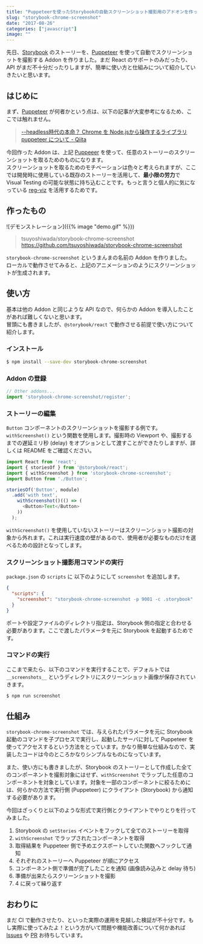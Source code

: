 ```yaml
---
title: "Puppeteerを使ったStorybookの自動スクリーンショット撮影用のアドオンを作った"
slug: "storybook-chrome-screenshot"
date: "2017-08-26"
categories: ["javascript"]
image: ""
---
```



[storybook]: https://github.com/storybooks/storybook
[puppeteer]: https://github.com/GoogleChrome/puppeteer


先日、[Storybook][storybook] のストーリーを、[Puppeteer][puppeteer] を使って自動でスクリーンショットを撮影する Addon を作りました。まだ React のサポートのみだったり、API がまだ不十分だったりしますが、簡単に使い方と仕組みについて紹介していきたいと思います。




## はじめに

まず、[Puppeteer][puppeteer] が何者かという点は、以下の記事が大変参考になるため、ここでは触れません。

> [--headless時代の本命？ Chrome を Node.jsから操作するライブラリ puppeteer について - Qiita](http://qiita.com/Quramy/items/26058e83e898ec2ec078)

今回作った Addon は、上記 [Puppeeer][puppeteer] を使って、任意のストーリーのスクリーンショットを取るためのものになります。  
スクリーンショットを取るためのモチベーションは色々と考えられますが、ここでは開発時に使用している既存のストーリーを活用して、**最小限の労力**で Visual Testing の可能な状態に持ち込むことです。もっと言うと個人的に気になっている [reg-viz](https://github.com/reg-viz) を活用するためです。




## 作ったもの

![デモンストレーション]({{% image "demo.gif" %}})

> tsuyoshiwada/storybook-chrome-screenshot  
> https://github.com/tsuyoshiwada/storybook-chrome-screenshot

`storybook-chrome-screenshot` というまんまの名前の Addon を作りました。  
ローカルで動作させてみると、上記のアニメーションのようにスクリーンショットが生成されます。




## 使い方

基本は他の Addon と同じような API なので、何らかの Addon を導入したことがあれば難しくないと思います。  
冒頭にも書きましたが、`@storybook/react` で動作させる前提で使い方について紹介します。


### インストール

```bash
$ npm install --save-dev storybook-chrome-screenshot
```


### Addon の登録

```javascript:.storybook/addons.js
// Other addons...
import 'storybook-chrome-screenshot/register';
```


### ストーリーの編集

`Button` コンポーネントのスクリーンショットを撮影する例です。`withScreenshot()` という関数を使用します。撮影時の Viewport や、撮影するまでの遅延ミリ秒 (delay) をオプションとして渡すことができたりしますが、詳しくは README をご確認ください。

```javascript
import React from 'react';
import { storiesOf } from '@storybook/react';
import { withScreenshot } from 'storybook-chrome-screenshot';
import Button from './Button';

storiesOf('Button', module)
  .add('with text',
    withScreenshot()(() => (
      <Button>Text</Button>
    ))
  );
```

`withScreenshot()` を使用していないストーリーはスクリーンショット撮影の対象から外れます。これは実行速度の壁があるので、使用者が必要なものだけを選べるための設計となってします。



### スクリーンショット撮影用コマンドの実行

`package.json` の `scripts` に 以下のようにして `screenshot` を追加します。

```json:package.json
{
  "scripts": {
    "screenshot": "storybook-chrome-screenshot -p 9001 -c .storybook"
  }
}
```

ポートや設定ファイルのディレクトリ指定は、Storybook 側の指定と合わせる必要があります。ここで渡したパラメータを元に Storybook を起動するためです。



### コマンドの実行

ここまで来たら、以下のコマンドを実行することで、デフォルトでは `__screenshots__` というディレクトリにスクリーンショット画像が保存されていきます。

```bash
$ npm run screenshot
```




## 仕組み

`storybook-chrome-screenshot` では、与えられたパラメータを元に Storybook 起動のコマンドを子プロセスで実行し、起動したサーバに対して Puppeteer を使ってアクセスするという方法をとっています。かなり簡単な仕組みなので、実装したコードは今のところかなりシンプルなものになっています。

また、使い方にも書きましたが、Storybook のストーリーとして作成した全てのコンポーネントを撮影対象にはせず、`withScreenshot` でラップした任意のコンポーネントを対象としています。対象を一部のコンポーネントに絞るためには、何らかの方法で実行側 (Puppeteer) にクライアント (Storybook) から通知する必要があります。

今回はざっくりと以下のような形式で実行側とクライアントでやりとりを行ってみました。

1. Storybook の `setStories` イベントをフックして全てのストーリーを取得
1. `withScreenshot` でラップされたコンポーネントを取得
1. 取得結果を Puppeteer 側で予めエクスポートしていた関数へフックして通知
1. それぞれのストーリーへ Puppeteer が順にアクセス
1. コンポーネント側で準備が完了したことを通知 (画像読み込みと delay 待ち)
1. 準備が出来たらスクリーンショットを撮影
1. 4 に戻って繰り返す



## おわりに

まだ CI で動作させたり、といった実際の運用を見越した検証が不十分です。もし実際に使ってみたよ！という方がいて問題や機能改善について何かあれば [Issues](https://github.com/tsuyoshiwada/storybook-chrome-screenshot/issues) や [PR](https://github.com/tsuyoshiwada/storybook-chrome-screenshot/pulls) お待ちしています。

